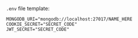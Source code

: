 `.env` file template:
```
MONGODB_URI="mongodb://localhost:27017/NAME_HERE
COOKIE_SECRET="SECRET_CODE"
JWT_SECRET="SECRET_CODE"
```
